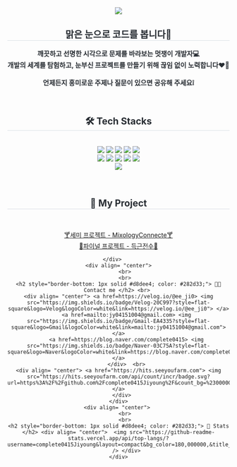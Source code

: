 <div align= "center">
    <img src="https://capsule-render.vercel.app/api?type=waving&color=0:3fc68b,100:fef381&height=180&text=Hellow!%20JiYoungWord!⭐&animation=twinkling&fontColor=ffffff&fontSize=50" />
    </div>
    <div align= "center"> 
    <h2 style="border-bottom: 1px solid #d8dee4; color: #282d33;"> 맑은 눈으로 코드를 봅니다👀 </h2>  
    <div style="font-weight: 700; font-size: 15px; text-align: center; color: #282d33;"> 깨끗하고 선명한 시각으로 문제를 바라보는 멋쟁이 개발자💻<br>개발의 세계를 탐험하고, 눈부신 프로젝트를 만들기 위해 끊임 없이 노력합니다❤️‍🔥 <br><br>언제든지 흥미로운 주제나 질문이 있으면 공유해 주세요❕ </div> 
    </div>
    <div align= "center">
        <br>
        <br>
    <h2 style="border-bottom: 1px solid #d8dee4; color: #282d33;"> 🛠️ Tech Stacks </h2> <br> 
    <div style="margin: 0 auto; text-align: center;" align= "center"> <img src="https://img.shields.io/badge/Git-F05032?style=flat-square&logo=Git&logoColor=white">
          <img src="https://img.shields.io/badge/Github-181717?style=flat-square&logo=Github&logoColor=white">
          <img src="https://img.shields.io/badge/jQuery-0769AD?style=flat-square&logo=jQuery&logoColor=white">
          <img src="https://img.shields.io/badge/Java-007396?style=flat-square&logo=Java&logoColor=white">
          <img src="https://img.shields.io/badge/Javascript-F7DF1E?style=flat-square&logo=Javascript&logoColor=white">
          <br/><img src="https://img.shields.io/badge/Oracle-F80000?style=flat-square&logo=Oracle&logoColor=white">
          <img src="https://img.shields.io/badge/Spring-6DB33F?style=flat-square&logo=Spring&logoColor=white">
          <img src="https://img.shields.io/badge/Spring Boot-6DB33F?style=flat-square&logo=Spring Boot&logoColor=white">
          <img src="https://img.shields.io/badge/React-61DAFB?style=flat-square&logo=React&logoColor=white">
          <img src="https://img.shields.io/badge/CSS3-1572B6?style=flat-square&logo=CSS3&logoColor=white">
          <br/><img src="https://img.shields.io/badge/HTML5-E34F26?style=flat-square&logo=HTML5&logoColor=white">
          </div>
    </div>
    <div align= "center">
        <br>
        <br>
        <h2 style="border-bottom: 1px solid #d8dee4; color: #282d33;"> 👀 My Project </h2> <br> 

[🍸세미 프로젝트 - MixologyConnecte🍸](https://github.com/MixologyConnect/SemiProject-MixologyConnect)<br>
[💪파이널 프로젝트 - 득근전수💪](https://github.com/DeuggeunJeonsu/DeuggeunJeonsu)<br>

    </div>    
    <div align= "center">
        <br>
        <br>
    <h2 style="border-bottom: 1px solid #d8dee4; color: #282d33;"> 🧑‍💻 Contact me </h2> <br> 
    <div align= "center"> <a href=https://velog.io/@ee_ji0> <img src="https://img.shields.io/badge/Velog-20C997?style=flat-square&logo=Velog&logoColor=white&link=https://velog.io/@ee_ji0"> </a>
         <a href=mailto:jy04151004@gmail.com> <img src="https://img.shields.io/badge/Gmail-EA4335?style=flat-square&logo=Gmail&logoColor=white&link=mailto:jy04151004@gmail.com"> </a>
         <a href=https://blog.naver.com/complete0415> <img src="https://img.shields.io/badge/Naver-03C75A?style=flat-square&logo=Naver&logoColor=white&link=https://blog.naver.com/complete0415"> </a>
          </div>  <br> 
    <div align= "center"> <a href="https://hits.seeyoufarm.com"> <img src="https://hits.seeyoufarm.com/api/count/incr/badge.svg?url=https%3A%2F%2Fgithub.com%2Fcomplete0415Jiyoung%2F&count_bg=%23000000&title_bg=%23000000&icon=github.svg&icon_color=%23FFFFFF&title=GitHub&edge_flat=false"/></a>
       </div> 
    </div>
    <div align= "center"> 
        <br>
        <br>
    <h2 style="border-bottom: 1px solid #d8dee4; color: #282d33;"> 🏅 Stats </h2> <div align= "center">  <img src="https://github-readme-stats.vercel.app/api/top-langs/?username=complete0415Jiyoung&layout=compact&bg_color=180,000000,&title_color=000000&text_color=000000"
          /> </div> 
    </div>
    
